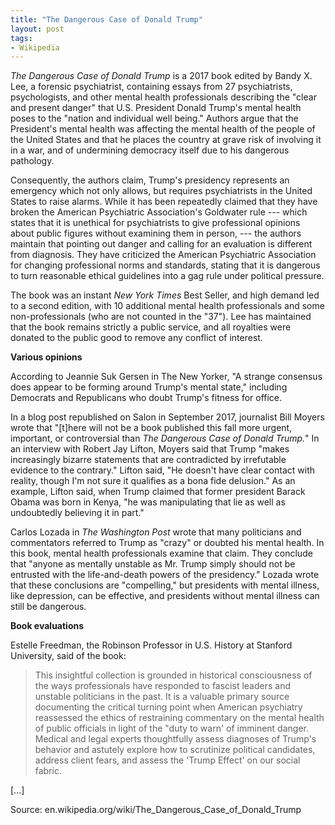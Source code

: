 ```yaml
---
title: "The Dangerous Case of Donald Trump"
layout: post
tags:
- Wikipedia
---
```


*The Dangerous Case of Donald Trump* is a 2017 book edited by Bandy X. Lee, a forensic psychiatrist, containing essays from 27 psychiatrists, psychologists, and other mental health professionals describing the "clear and present danger" that U.S. President Donald Trump's mental health poses to the "nation and individual well being." Authors argue that the President's mental health was affecting the mental health of the people of the United States and that he places the country at grave risk of involving it in a war, and of undermining democracy itself due to his dangerous pathology.

Consequently, the authors claim, Trump's presidency represents an emergency which not only allows, but requires psychiatrists in the United States to raise alarms. While it has been repeatedly claimed that they have broken the American Psychiatric Association's Goldwater rule --- which states that it is unethical for psychiatrists to give professional opinions about public figures without examining them in person, --- the authors maintain that pointing out danger and calling for an evaluation is different from diagnosis. They have criticized the American Psychiatric Association for changing professional norms and standards, stating that it is dangerous to turn reasonable ethical guidelines into a gag rule under political pressure.

The book was an instant *New York Times* Best Seller, and high demand led to a second edition, with 10 additional mental health professionals and some non-professionals (who are not counted in the "37"). Lee has maintained that the book remains strictly a public service, and all royalties were donated to the public good to remove any conflict of interest.

**Various opinions**

According to Jeannie Suk Gersen in The New Yorker, "A strange consensus does appear to be forming around Trump's mental state," including Democrats and Republicans who doubt Trump's fitness for office.

In a blog post republished on Salon in September 2017, journalist Bill Moyers wrote that "\[t\]here will not be a book published this fall more urgent, important, or controversial than *The Dangerous Case of Donald Trump.*" In an interview with Robert Jay Lifton, Moyers said that Trump "makes increasingly bizarre statements that are contradicted by irrefutable evidence to the contrary." Lifton said, "He doesn't have clear contact with reality, though I'm not sure it qualifies as a bona fide delusion." As an example, Lifton said, when Trump claimed that former president Barack Obama was born in Kenya, "he was manipulating that lie as well as undoubtedly believing it in part."

Carlos Lozada in *The Washington Post* wrote that many politicians and commentators referred to Trump as "crazy" or doubted his mental health. In this book, mental health professionals examine that claim. They conclude that "anyone as mentally unstable as Mr. Trump simply should not be entrusted with the life-and-death powers of the presidency." Lozada wrote that these conclusions are "compelling," but presidents with mental illness, like depression, can be effective, and presidents without mental illness can still be dangerous.

**Book evaluations**

Estelle Freedman, the Robinson Professor in U.S. History at Stanford University, said of the book:

> This insightful collection is grounded in historical consciousness of the ways professionals have responded to fascist leaders and unstable politicians in the past. It is a valuable primary source documenting the critical turning point when American psychiatry reassessed the ethics of restraining commentary on the mental health of public officials in light of the "duty to warn' of imminent danger. Medical and legal experts thoughtfully assess diagnoses of Trump's behavior and astutely explore how to scrutinize political candidates, address client fears, and assess the 'Trump Effect' on our social fabric.

\[...\]

Source: en.wikipedia.org/wiki/The\_Dangerous\_Case\_of\_Donald\_Trump
